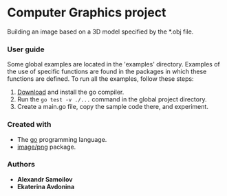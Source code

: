 # Computer Graphics project

Building an image based on a 3D model specified by the *.obj file.

### User guide

Some global examples are located in the 'examples' directory. 
Examples of the use of specific functions are found in the packages in which these functions are defined.
To run all the examples, follow these steps:

1. [Download](https://golang.org/dl/) and install the go compiler.
2. Run the `go test -v ./...` command in the global project directory.
3. Create a main.go file, copy the sample code there, and experiment.

### Created with

* The [go](https://golang.org/) programming language.
* [image/png](https://golang.org/pkg/image/png) package.

### Authors

* **Alexandr Samoilov**
* **Ekaterina Avdonina**
